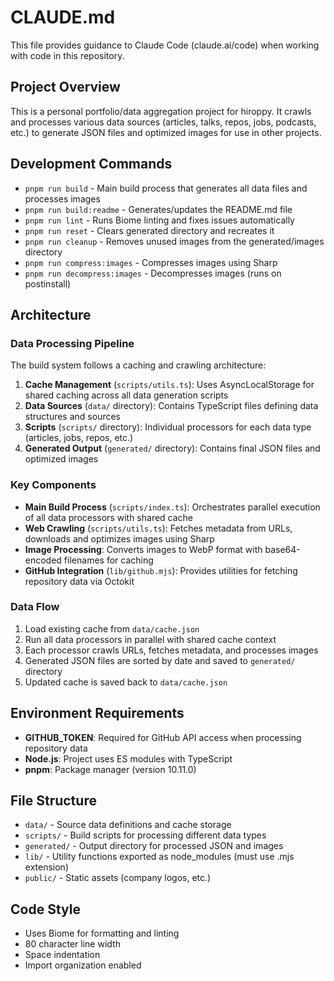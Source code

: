 # CLAUDE.md

This file provides guidance to Claude Code (claude.ai/code) when working with code in this repository.

## Project Overview

This is a personal portfolio/data aggregation project for hiroppy. It crawls and processes various data sources (articles, talks, repos, jobs, podcasts, etc.) to generate JSON files and optimized images for use in other projects.

## Development Commands

- `pnpm run build` - Main build process that generates all data files and processes images
- `pnpm run build:readme` - Generates/updates the README.md file
- `pnpm run lint` - Runs Biome linting and fixes issues automatically
- `pnpm run reset` - Clears generated directory and recreates it
- `pnpm run cleanup` - Removes unused images from the generated/images directory
- `pnpm run compress:images` - Compresses images using Sharp
- `pnpm run decompress:images` - Decompresses images (runs on postinstall)

## Architecture

### Data Processing Pipeline

The build system follows a caching and crawling architecture:

1. **Cache Management** (`scripts/utils.ts`): Uses AsyncLocalStorage for shared caching across all data generation scripts
2. **Data Sources** (`data/` directory): Contains TypeScript files defining data structures and sources
3. **Scripts** (`scripts/` directory): Individual processors for each data type (articles, jobs, repos, etc.)
4. **Generated Output** (`generated/` directory): Contains final JSON files and optimized images

### Key Components

- **Main Build Process** (`scripts/index.ts`): Orchestrates parallel execution of all data processors with shared cache
- **Web Crawling** (`scripts/utils.ts`): Fetches metadata from URLs, downloads and optimizes images using Sharp
- **Image Processing**: Converts images to WebP format with base64-encoded filenames for caching
- **GitHub Integration** (`lib/github.mjs`): Provides utilities for fetching repository data via Octokit

### Data Flow

1. Load existing cache from `data/cache.json`
2. Run all data processors in parallel with shared cache context
3. Each processor crawls URLs, fetches metadata, and processes images
4. Generated JSON files are sorted by date and saved to `generated/` directory
5. Updated cache is saved back to `data/cache.json`

## Environment Requirements

- **GITHUB_TOKEN**: Required for GitHub API access when processing repository data
- **Node.js**: Project uses ES modules with TypeScript
- **pnpm**: Package manager (version 10.11.0)

## File Structure

- `data/` - Source data definitions and cache storage
- `scripts/` - Build scripts for processing different data types
- `generated/` - Output directory for processed JSON and images
- `lib/` - Utility functions exported as node_modules (must use .mjs extension)
- `public/` - Static assets (company logos, etc.)

## Code Style

- Uses Biome for formatting and linting
- 80 character line width
- Space indentation
- Import organization enabled
